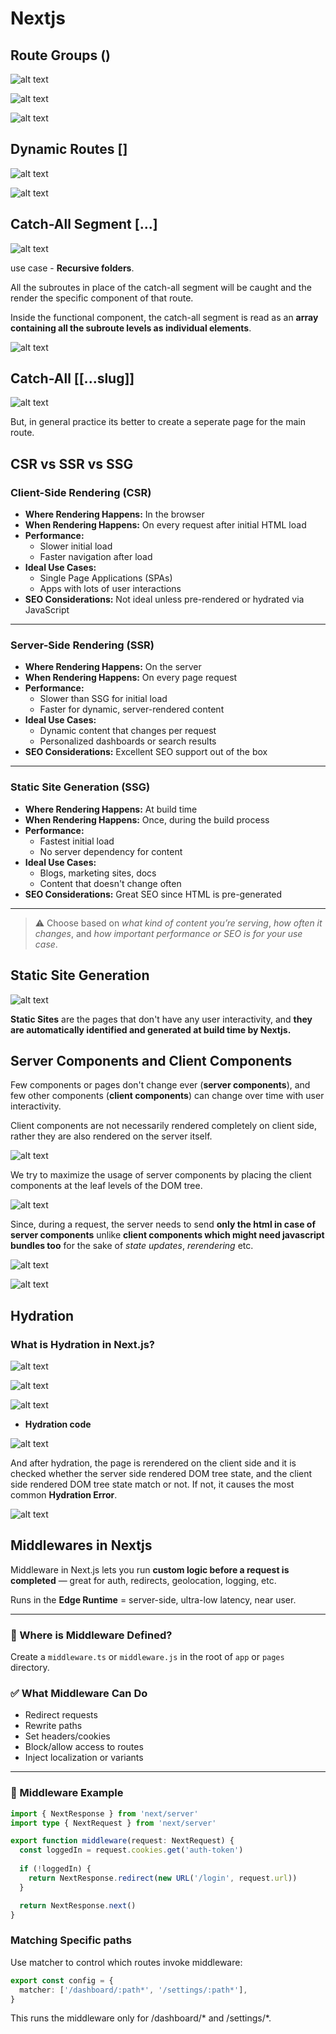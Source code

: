 # Nextjs

## Route Groups ()

![alt text](image.png)

![alt text](image-1.png)

![alt text](image-2.png)

## Dynamic Routes []

![alt text](image-3.png)

![alt text](image-4.png)

## Catch-All Segment [...]

![alt text](image-5.png)

use case - **Recursive folders**.

All the subroutes in place of the catch-all segment will be caught
and the render the specific component of that route.

Inside the functional component, the catch-all segment is read as an **array containing all the subroute levels as individual elements**.

![alt text](image-6.png)

## Catch-All [[...slug]]

![alt text](image-7.png)

But, in general practice its better to create a seperate page for the main route.

## CSR vs SSR vs SSG

### Client-Side Rendering (CSR)

- **Where Rendering Happens:** In the browser
- **When Rendering Happens:** On every request after initial HTML load
- **Performance:**
  - Slower initial load
  - Faster navigation after load
- **Ideal Use Cases:**
  - Single Page Applications (SPAs)
  - Apps with lots of user interactions
- **SEO Considerations:** Not ideal unless pre-rendered or hydrated via JavaScript

---

### Server-Side Rendering (SSR)

- **Where Rendering Happens:** On the server
- **When Rendering Happens:** On every page request
- **Performance:**
  - Slower than SSG for initial load
  - Faster for dynamic, server-rendered content
- **Ideal Use Cases:**
  - Dynamic content that changes per request
  - Personalized dashboards or search results
- **SEO Considerations:** Excellent SEO support out of the box

---

### Static Site Generation (SSG)

- **Where Rendering Happens:** At build time
- **When Rendering Happens:** Once, during the build process
- **Performance:**
  - Fastest initial load
  - No server dependency for content
- **Ideal Use Cases:**
  - Blogs, marketing sites, docs
  - Content that doesn't change often
- **SEO Considerations:** Great SEO since HTML is pre-generated

---

> ⚠️ Choose based on _what kind of content you’re serving_, _how often it changes_, and _how important performance or SEO is for your use case_.

## Static Site Generation

![alt text](image-8.png)

**Static Sites** are the pages that don't have any user interactivity, and **they are automatically identified and generated at build time by Nextjs.**

## Server Components and Client Components

Few components or pages don't change ever (**server components**), and few other components (**client components**) can change over time with user interactivity.

Client components are not necessarily rendered completely on client side, rather they are also rendered on the server itself.

![alt text](image-9.png)

We try to maximize the usage of server components by placing the client components at the leaf levels of the DOM tree.

![alt text](image-12.png)

Since, during a request, the server needs to send **only the html in case of** **server components** unlike **client components which might need javascript bundles too** for the sake of _state updates_, _rerendering_ etc.

![alt text](image-10.png)

![alt text](image-11.png)

## Hydration

### What is Hydration in Next.js?

![alt text](image-13.png)

![alt text](image-14.png)

![alt text](image-15.png)

- **Hydration code**

![alt text](image-16.png)

And after hydration, the page is rerendered  on the client side and it is checked whether the server side rendered DOM tree state, and the client side rendered DOM tree state match or not. If not, it causes the most common **Hydration Error**.

![alt text](image-17.png)

## Middlewares in Nextjs

Middleware in Next.js lets you run **custom logic before a request is completed** — great for auth, redirects, geolocation, logging, etc.

Runs in the **Edge Runtime** = server-side, ultra-low latency, near user.

---

### 📁 Where is Middleware Defined?

Create a `middleware.ts` or `middleware.js` in the root of `app` or `pages` directory.

### ✅ What Middleware Can Do

- Redirect requests  
- Rewrite paths  
- Set headers/cookies  
- Block/allow access to routes  
- Inject localization or variants

---

### 🧠 Middleware Example

```ts
import { NextResponse } from 'next/server'
import type { NextRequest } from 'next/server'

export function middleware(request: NextRequest) {
  const loggedIn = request.cookies.get('auth-token')
  
  if (!loggedIn) {
    return NextResponse.redirect(new URL('/login', request.url))
  }

  return NextResponse.next()
}
```

### Matching Specific paths

Use matcher to control which routes invoke middleware:

```Typescript
export const config = {
  matcher: ['/dashboard/:path*', '/settings/:path*'],
}
```

This runs the middleware only for /dashboard/*
and /settings/*.
